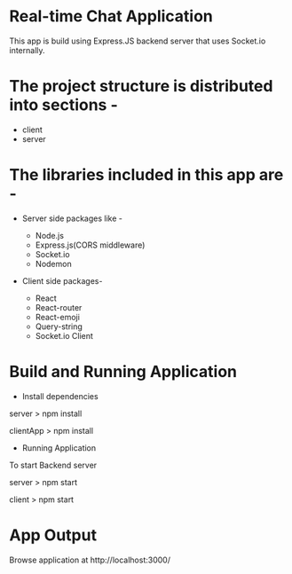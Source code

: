 # Real-time Chat Application 
This app is build using Express.JS backend server that uses Socket.io internally.


# The project structure is distributed into sections - 
* client 
* server

# The libraries included in this app are - 

* Server side packages like -
  * Node.js 
  * Express.js(CORS middleware) 
  * Socket.io 
  * Nodemon
  
* Client side packages- 
  * React 
  * React-router 
  * React-emoji 
  * Query-string 
  * Socket.io Client 

# Build and Running Application

* Install dependencies

server > npm install

clientApp > npm install

* Running Application

To start Backend server

server > npm start

client > npm start

# App Output

Browse application at http://localhost:3000/
